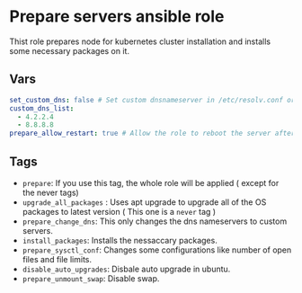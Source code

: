 # Prepare servers ansible role  
Thist role prepares node for kubernetes cluster installation and installs some necessary packages on it.  

## Vars

```yaml
set_custom_dns: false # Set custom dnsnameserver in /etc/resolv.conf or not
custom_dns_list:
  - 4.2.2.4
  - 8.8.8.8
prepare_allow_restart: true # Allow the role to reboot the server after some changes or not.  
```


## Tags
- `prepare`: If you use this tag, the whole role will be applied ( except for the never tags)  
- `upgrade_all_packages` : Uses apt upgrade to upgrade all of the OS packages to latest version ( This one is a `never` tag )  
- `prepare_change_dns`: This only changes the dns nameservers to custom servers.  
- `install_packages`: Installs the nessaccary packages.  
- `prepare_sysctl_conf`: Changes some configurations like number of open files and file limits.  
- `disable_auto_upgrades`: Disbale auto upgrade in ubuntu.  
- `prepare_unmount_swap`: Disable swap.  
